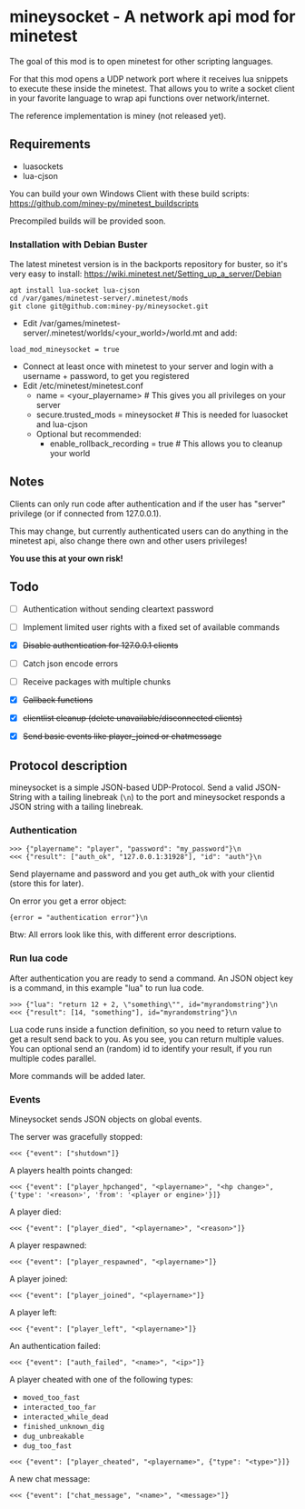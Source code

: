 # mineysocket - A network api mod for minetest

The goal of this mod is to open minetest for other scripting languages.

For that this mod opens a UDP network port where it receives lua snippets to execute these inside the minetest.
That allows you to write a socket client in your favorite language to wrap api functions over network/internet.

The reference implementation is miney (not released yet).

## Requirements

* luasockets
* lua-cjson

You can build your own Windows Client with these build scripts: https://github.com/miney-py/minetest_buildscripts

Precompiled builds will be provided soon.

### Installation with Debian Buster

The latest minetest version is in the backports repository for buster, so it's very easy to install: https://wiki.minetest.net/Setting_up_a_server/Debian
```
apt install lua-socket lua-cjson
cd /var/games/minetest-server/.minetest/mods
git clone git@github.com:miney-py/mineysocket.git
```
* Edit /var/games/minetest-server/.minetest/worlds/\<your_world\>/world.mt and add:
```
load_mod_mineysocket = true
```
* Connect at least once with minetest to your server and login with a username + password, to get you registered
* Edit /etc/minetest/minetest.conf
  * name = \<your_playername\>  # This gives you all privileges on your server
  * secure.trusted_mods = mineysocket  # This is needed for luasocket and lua-cjson
  * Optional but recommended:
    * enable_rollback_recording = true  # This allows you to cleanup your world

## Notes

Clients can only run code after authentication and if the user has "server" privilege (or if connected from 127.0.0.1).

This may change, but currently authenticated users can do anything in the minetest api, also change there own and other users privileges!

**You use this at your own risk!**

## Todo

- [ ] Authentication without sending cleartext password
- [ ] Implement limited user rights with a fixed set of available commands
- [x] ~~Disable authentication for 127.0.0.1 clients~~
- [ ] Catch json encode errors
- [ ] Receive packages with multiple chunks
- [x] ~~Callback functions~~
- [x] ~~clientlist cleanup (delete unavailable/disconnected clients)~~
- [x] ~~Send basic events like player_joined or chatmessage~~


## Protocol description

mineysocket is a simple JSON-based UDP-Protocol. Send a valid JSON-String with a tailing linebreak (`\n`) to the port 
and mineysocket responds a JSON string with a tailing linebreak.

### Authentication

```
>>> {"playername": "player", "password": "my_password"}\n
<<< {"result": ["auth_ok", "127.0.0.1:31928"], "id": "auth"}\n
``` 
Send playername and password and you get auth_ok with your clientid (store this for later).

On error you get a error object:
```
{error = "authentication error"}\n
```
Btw: All errors look like this, with different error descriptions.

### Run lua code

After authentication you are ready to send a command. An JSON object key is a command, in this example 
"lua" to run lua code.
```
>>> {"lua": "return 12 + 2, \"something\"", id="myrandomstring"}\n
<<< {"result": [14, "something"], id="myrandomstring"}\n
```
Lua code runs inside a function definition, so you need to return value to get a result send back to you. 
As you see, you can return multiple values. 
You can optional send an (random) id to identify your result, if you run multiple codes parallel.

More commands will be added later.

### Events

Mineysocket sends JSON objects on global events.

The server was gracefully stopped:
```
<<< {"event": ["shutdown"]}
```

A players health points changed:
```
<<< {"event": ["player_hpchanged", "<playername>", "<hp change>", {'type': '<reason>', 'from': '<player or engine>'}]}
```

A player died:
```
<<< {"event": ["player_died", "<playername>", "<reason>"]}
```

A player respawned:
```
<<< {"event": ["player_respawned", "<playername>"]}
```

A player joined:
```
<<< {"event": ["player_joined", "<playername>"]}
```

A player left:
```
<<< {"event": ["player_left", "<playername>"]}
```

An authentication failed:
```
<<< {"event": ["auth_failed", "<name>", "<ip>"]}
```

A player cheated with one of the following types:
* `moved_too_fast`
* `interacted_too_far`
* `interacted_while_dead`
* `finished_unknown_dig`
* `dug_unbreakable`
* `dug_too_fast`
```
<<< {"event": ["player_cheated", "<playername>", {"type": "<type>"}]}
```

A new chat message:
```
<<< {"event": ["chat_message", "<name>", "<message>"]}
```
